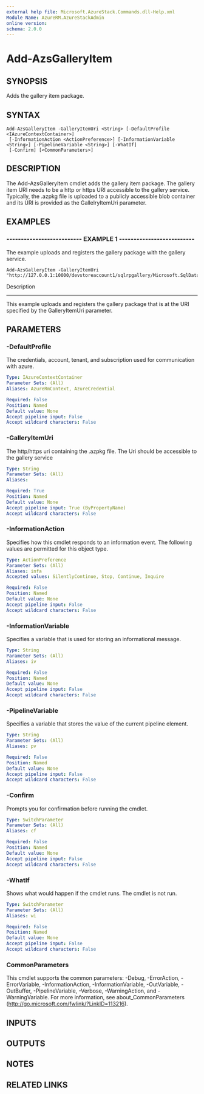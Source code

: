 ```yaml
---
external help file: Microsoft.AzureStack.Commands.dll-Help.xml
Module Name: AzureRM.AzureStackAdmin
online version: 
schema: 2.0.0
---
```


# Add-AzsGalleryItem

## SYNOPSIS
Adds the gallery item package.

## SYNTAX

```
Add-AzsGalleryItem -GalleryItemUri <String> [-DefaultProfile <IAzureContextContainer>]
 [-InformationAction <ActionPreference>] [-InformationVariable <String>] [-PipelineVariable <String>] [-WhatIf]
 [-Confirm] [<CommonParameters>]
```

## DESCRIPTION
The Add-AzsGalleryItem cmdlet adds the gallery item package.
The gallery item URI needs to be a http or https URI accessible to the gallery service. 
Typically, the .azpkg file is uploaded to a publicly accessible blob container and its URI is provided as the GallelryItemUri parameter.

## EXAMPLES

### -------------------------- EXAMPLE 1 --------------------------
The example uploads and registers the gallery package with the gallery service.





```
Add-AzsGalleryItem -GalleryItemUri "http://127.0.0.1:10000/devstoreaccount1/sqlrpgallery/Microsoft.SqlDatabase.0.1.0.azpkg"
```

Description

-----------

This example uploads and registers the gallery package that is at the URI specified by the GalleryItemUri parameter.

## PARAMETERS

### -DefaultProfile
The credentials, account, tenant, and subscription used for communication with azure.

```yaml
Type: IAzureContextContainer
Parameter Sets: (All)
Aliases: AzureRmContext, AzureCredential

Required: False
Position: Named
Default value: None
Accept pipeline input: False
Accept wildcard characters: False
```

### -GalleryItemUri
The http/https uri containing the .azpkg file.
The Uri should be accessible to the gallery service

```yaml
Type: String
Parameter Sets: (All)
Aliases: 

Required: True
Position: Named
Default value: None
Accept pipeline input: True (ByPropertyName)
Accept wildcard characters: False
```

### -InformationAction
Specifies how this cmdlet responds to an information event. The following values are permitted for this object type.

```yaml
Type: ActionPreference
Parameter Sets: (All)
Aliases: infa
Accepted values: SilentlyContinue, Stop, Continue, Inquire

Required: False
Position: Named
Default value: None
Accept pipeline input: False
Accept wildcard characters: False
```

### -InformationVariable
Specifies a variable that is used for storing an informational message.

```yaml
Type: String
Parameter Sets: (All)
Aliases: iv

Required: False
Position: Named
Default value: None
Accept pipeline input: False
Accept wildcard characters: False
```

### -PipelineVariable
Specifies a variable that stores the value of the current pipeline element.

```yaml
Type: String
Parameter Sets: (All)
Aliases: pv

Required: False
Position: Named
Default value: None
Accept pipeline input: False
Accept wildcard characters: False
```

### -Confirm
Prompts you for confirmation before running the cmdlet.

```yaml
Type: SwitchParameter
Parameter Sets: (All)
Aliases: cf

Required: False
Position: Named
Default value: None
Accept pipeline input: False
Accept wildcard characters: False
```

### -WhatIf
Shows what would happen if the cmdlet runs.
The cmdlet is not run.

```yaml
Type: SwitchParameter
Parameter Sets: (All)
Aliases: wi

Required: False
Position: Named
Default value: None
Accept pipeline input: False
Accept wildcard characters: False
```

### CommonParameters
This cmdlet supports the common parameters: -Debug, -ErrorAction, -ErrorVariable, -InformationAction, -InformationVariable, -OutVariable, -OutBuffer, -PipelineVariable, -Verbose, -WarningAction, and -WarningVariable. For more information, see about_CommonParameters (<http://go.microsoft.com/fwlink/?LinkID=113216>).

## INPUTS

## OUTPUTS

## NOTES

## RELATED LINKS

